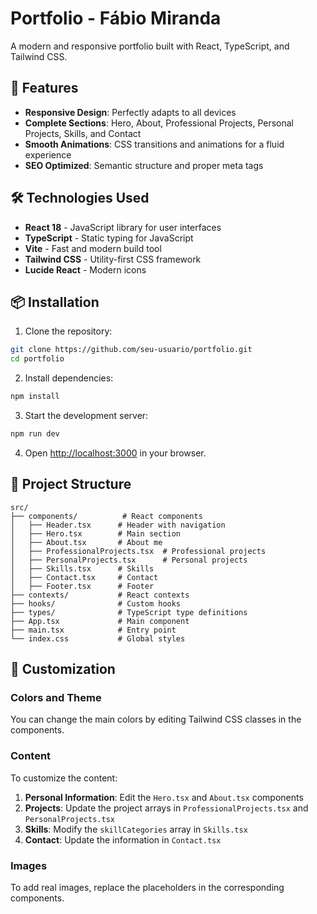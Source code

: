 # Portfolio - Fábio Miranda

A modern and responsive portfolio built with React, TypeScript, and Tailwind CSS.

## 🚀 Features

- **Responsive Design**: Perfectly adapts to all devices
- **Complete Sections**: Hero, About, Professional Projects, Personal Projects, Skills, and Contact
- **Smooth Animations**: CSS transitions and animations for a fluid experience
- **SEO Optimized**: Semantic structure and proper meta tags

## 🛠️ Technologies Used

- **React 18** - JavaScript library for user interfaces
- **TypeScript** - Static typing for JavaScript
- **Vite** - Fast and modern build tool
- **Tailwind CSS** - Utility-first CSS framework
- **Lucide React** - Modern icons

## 📦 Installation

1. Clone the repository:
```bash
git clone https://github.com/seu-usuario/portfolio.git
cd portfolio
```

2. Install dependencies:
```bash
npm install
```

3. Start the development server:
```bash
npm run dev
```

4. Open [http://localhost:3000](http://localhost:3000) in your browser.

## 📁 Project Structure

```
src/
├── components/          # React components
│   ├── Header.tsx      # Header with navigation
│   ├── Hero.tsx        # Main section
│   ├── About.tsx       # About me
│   ├── ProfessionalProjects.tsx  # Professional projects
│   ├── PersonalProjects.tsx      # Personal projects
│   ├── Skills.tsx      # Skills
│   ├── Contact.tsx     # Contact
│   ├── Footer.tsx      # Footer
├── contexts/           # React contexts
├── hooks/              # Custom hooks
├── types/              # TypeScript type definitions
├── App.tsx             # Main component
├── main.tsx            # Entry point
└── index.css           # Global styles
```

## 🎨 Customization

### Colors and Theme

You can change the main colors by editing Tailwind CSS classes in the components.

### Content

To customize the content:

1. **Personal Information**: Edit the `Hero.tsx` and `About.tsx` components
2. **Projects**: Update the project arrays in `ProfessionalProjects.tsx` and `PersonalProjects.tsx`
3. **Skills**: Modify the `skillCategories` array in `Skills.tsx`
4. **Contact**: Update the information in `Contact.tsx`

### Images

To add real images, replace the placeholders in the corresponding components. 